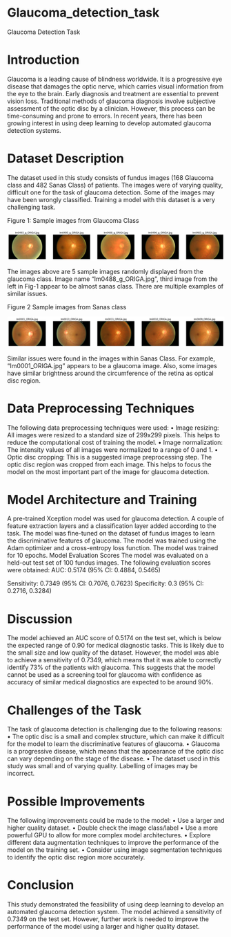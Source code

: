 # Glaucoma_detection_task
Glaucoma Detection Task

# Introduction
Glaucoma is a leading cause of blindness worldwide. It is a progressive eye disease that damages the optic nerve, which carries visual information from the eye to the brain. Early diagnosis and treatment are essential to prevent vision loss.
Traditional methods of glaucoma diagnosis involve subjective assessment of the optic disc by a clinician. However, this process can be time-consuming and prone to errors. In recent years, there has been growing interest in using deep learning to develop automated glaucoma detection systems.

# Dataset Description
The dataset used in this study consists of fundus images (168 Glaucoma class and 482 Sanas Class) of patients. The images were of varying quality, difficult one for the task of glaucoma detection. 
Some of the images may have been wrongly classified. Training a model with this dataset is a very challenging task.
 
Figure 1: Sample images from Glaucoma Class

<img src="https://github.com/mshaek/Glaucoma_detection_task/blob/main/glaucoma%20images.png">


The images above are 5 sample images randomly displayed from the glaucoma class. Image name “Im0488_g_ORIGA.jpg”, third image from the left in Fig-1 appear to be almost sanas class. There are multiple examples of similar issues. 
 
Figure 2 Sample images from Sanas class

<img src="https://github.com/mshaek/Glaucoma_detection_task/blob/main/sanas%20images.png" width="528"/>

Similar issues were found in the images within Sanas Class. For example, “Im0001_ORIGA.jpg” appears to be a glaucoma image.
Also, some images have similar brightness around the circumference of the retina as optical disc region.

# Data Preprocessing Techniques
The following data preprocessing techniques were used:
•	Image resizing: All images were resized to a standard size of 299x299 pixels. This helps to reduce the computational cost of training the model.
•	Image normalization: The intensity values of all images were normalized to a range of 0 and 1. 
•	Optic disc cropping: This is a suggested image preprocessing step. The optic disc region was cropped from each image. This helps to focus the model on the most important part of the image for glaucoma detection.

# Model Architecture and Training
A pre-trained Xception model was used for glaucoma detection. A couple of feature extraction layers and a classification layer added according to the task. The model was fine-tuned on the dataset of fundus images to learn the discriminative features of glaucoma.
The model was trained using the Adam optimizer and a cross-entropy loss function. The model was trained for 10 epochs.
Model Evaluation Scores
The model was evaluated on a held-out test set of 100 fundus images. The following evaluation scores were obtained:
AUC: 0.5174 (95% CI: 0.4884, 0.5465)

Sensitivity: 0.7349 (95% CI: 0.7076, 0.7623)
Specificity: 0.3 (95% CI: 0.2716, 0.3284)

# Discussion
The model achieved an AUC score of 0.5174 on the test set, which is below the expected range of 0.90 for medical diagnostic tasks. This is likely due to the small size and low quality of the dataset. However, the model was able to achieve a sensitivity of 0.7349, which means that it was able to correctly identify 73% of the patients with glaucoma. This suggests that the model cannot be used as a screening tool for glaucoma with confidence as accuracy of similar medical diagnostics are expected to be around 90%.

# Challenges of the Task
The task of glaucoma detection is challenging due to the following reasons:
•	The optic disc is a small and complex structure, which can make it difficult for the model to learn the discriminative features of glaucoma.
•	Glaucoma is a progressive disease, which means that the appearance of the optic disc can vary depending on the stage of the disease.
•	The dataset used in this study was small and of varying quality. Labelling of images may be incorrect.

# Possible Improvements
The following improvements could be made to the model:
•	Use a larger and higher quality dataset.
•	Double check the image class/label
•	Use a more powerful GPU to allow for more complex model architectures.
•	Explore different data augmentation techniques to improve the performance of the model on the training set.
•	Consider using image segmentation techniques to identify the optic disc region more accurately.

# Conclusion
This study demonstrated the feasibility of using deep learning to develop an automated glaucoma detection system. The model achieved a sensitivity of 0.7349 on the test set. However, further work is needed to improve the performance of the model using a larger and higher quality dataset.
